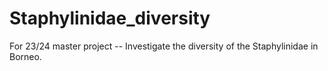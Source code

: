 # Staphylinidae_diversity
For 23/24 master project -- Investigate the diversity of the Staphylinidae in Borneo.
